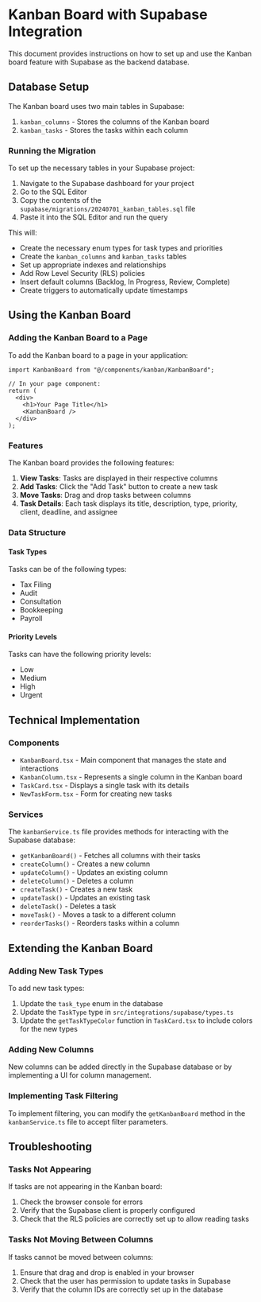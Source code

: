 # Kanban Board with Supabase Integration

This document provides instructions on how to set up and use the Kanban board feature with Supabase as the backend database.

## Database Setup

The Kanban board uses two main tables in Supabase:

1. `kanban_columns` - Stores the columns of the Kanban board
2. `kanban_tasks` - Stores the tasks within each column

### Running the Migration

To set up the necessary tables in your Supabase project:

1. Navigate to the Supabase dashboard for your project
2. Go to the SQL Editor
3. Copy the contents of the `supabase/migrations/20240701_kanban_tables.sql` file
4. Paste it into the SQL Editor and run the query

This will:
- Create the necessary enum types for task types and priorities
- Create the `kanban_columns` and `kanban_tasks` tables
- Set up appropriate indexes and relationships
- Add Row Level Security (RLS) policies
- Insert default columns (Backlog, In Progress, Review, Complete)
- Create triggers to automatically update timestamps

## Using the Kanban Board

### Adding the Kanban Board to a Page

To add the Kanban board to a page in your application:

```tsx
import KanbanBoard from "@/components/kanban/KanbanBoard";

// In your page component:
return (
  <div>
    <h1>Your Page Title</h1>
    <KanbanBoard />
  </div>
);
```

### Features

The Kanban board provides the following features:

1. **View Tasks**: Tasks are displayed in their respective columns
2. **Add Tasks**: Click the "Add Task" button to create a new task
3. **Move Tasks**: Drag and drop tasks between columns
4. **Task Details**: Each task displays its title, description, type, priority, client, deadline, and assignee

### Data Structure

#### Task Types

Tasks can be of the following types:
- Tax Filing
- Audit
- Consultation
- Bookkeeping
- Payroll

#### Priority Levels

Tasks can have the following priority levels:
- Low
- Medium
- High
- Urgent

## Technical Implementation

### Components

- `KanbanBoard.tsx` - Main component that manages the state and interactions
- `KanbanColumn.tsx` - Represents a single column in the Kanban board
- `TaskCard.tsx` - Displays a single task with its details
- `NewTaskForm.tsx` - Form for creating new tasks

### Services

The `kanbanService.ts` file provides methods for interacting with the Supabase database:

- `getKanbanBoard()` - Fetches all columns with their tasks
- `createColumn()` - Creates a new column
- `updateColumn()` - Updates an existing column
- `deleteColumn()` - Deletes a column
- `createTask()` - Creates a new task
- `updateTask()` - Updates an existing task
- `deleteTask()` - Deletes a task
- `moveTask()` - Moves a task to a different column
- `reorderTasks()` - Reorders tasks within a column

## Extending the Kanban Board

### Adding New Task Types

To add new task types:

1. Update the `task_type` enum in the database
2. Update the `TaskType` type in `src/integrations/supabase/types.ts`
3. Update the `getTaskTypeColor` function in `TaskCard.tsx` to include colors for the new types

### Adding New Columns

New columns can be added directly in the Supabase database or by implementing a UI for column management.

### Implementing Task Filtering

To implement filtering, you can modify the `getKanbanBoard` method in the `kanbanService.ts` file to accept filter parameters.

## Troubleshooting

### Tasks Not Appearing

If tasks are not appearing in the Kanban board:

1. Check the browser console for errors
2. Verify that the Supabase client is properly configured
3. Check that the RLS policies are correctly set up to allow reading tasks

### Tasks Not Moving Between Columns

If tasks cannot be moved between columns:

1. Ensure that drag and drop is enabled in your browser
2. Check that the user has permission to update tasks in Supabase
3. Verify that the column IDs are correctly set up in the database 